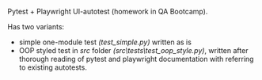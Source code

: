 Pytest + Playwright UI-autotest (homework in QA Bootcamp).

Has two variants: 
* simple one-module test _(test_simple.py)_ written as is
* OOP styled test in _src_ folder _(src\tests\test_oop_style.py)_,
written after thorough reading of pytest and playwright documentation 
with referring to existing autotests. 

